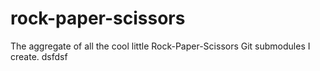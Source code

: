 # rock-paper-scissors
The aggregate of all the cool little Rock-Paper-Scissors Git submodules I create.
dsfdsf
